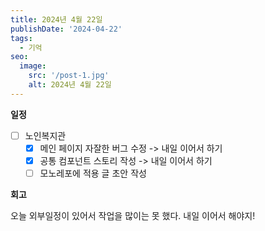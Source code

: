 ```yaml
---
title: 2024년 4월 22일
publishDate: '2024-04-22'
tags:
  - 기억
seo:
  image:
    src: '/post-1.jpg'
    alt: 2024년 4월 22일
---
```


**일정**

- [ ] 노인복지관
  - [x] 메인 페이지 자잘한 버그 수정 -> 내일 이어서 하기
  - [x] 공통 컴포넌트 스토리 작성 -> 내일 이어서 하기
  - [ ] 모노레포에 적용 글 초안 작성

**회고**

오늘 외부일정이 있어서 작업을 많이는 못 했다. 내일 이어서 해야지!
